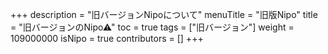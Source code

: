 +++
description = "旧バージョンNipoについて"
menuTitle = "旧版Nipo"
title = "旧バージョンのNipo⚠"
toc = true
tags = ["旧バージョン"]
weight = 109000000
isNipo = true
contributors = []
+++
